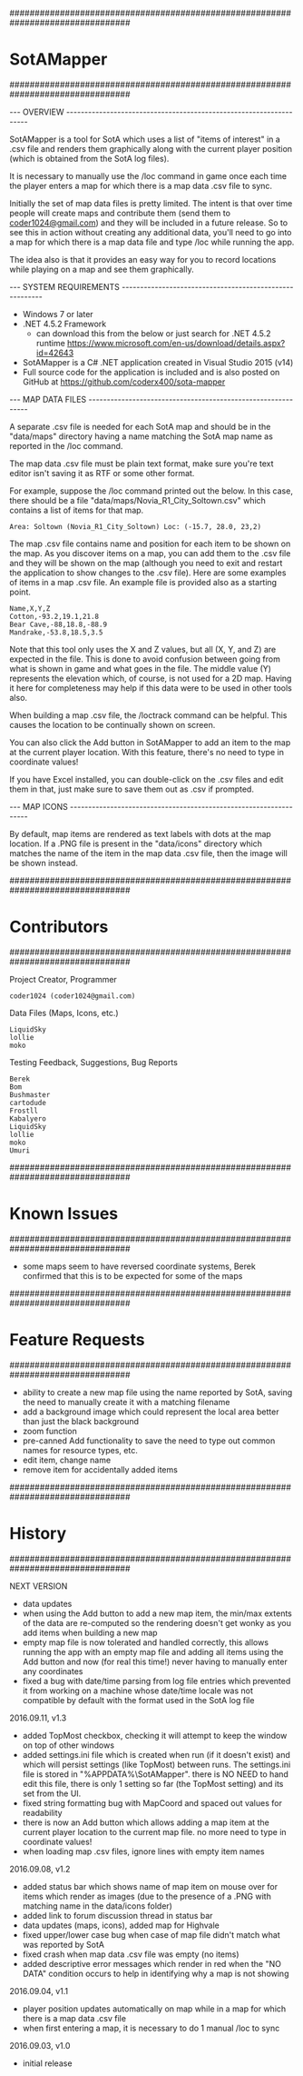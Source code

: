 ﻿################################################################################
# SotAMapper
################################################################################

--- OVERVIEW -------------------------------------------------------------------

SotAMapper is a tool for SotA which uses a list of "items of interest" in a .csv
file and renders them graphically along with the current player position (which
is obtained from the SotA log files).

It is necessary to manually use the /loc command in game once each time the
player enters a map for which there is a map data .csv file to sync.

Initially the set of map data files is pretty limited.  The intent is that over
time people will create maps and contribute them (send them to 
coder1024@gmail.com) and they will be included in a future release.  So to see
this in action without creating any additional data, you'll need to go into a
map for which there is a map data file and type /loc while running the app.

The idea also is that it provides an easy way for you to record locations
while playing on a map and see them graphically.

--- SYSTEM REQUIREMENTS --------------------------------------------------------

- Windows 7 or later
- .NET 4.5.2 Framework
  - can download this from the below or just search for .NET 4.5.2 runtime
    https://www.microsoft.com/en-us/download/details.aspx?id=42643
- SotAMapper is a C# .NET application created in Visual Studio 2015 (v14)
- Full source code for the application is included and is also posted on
  GitHub at https://github.com/coderx400/sota-mapper

--- MAP DATA FILES -------------------------------------------------------------

A separate .csv file is needed for each SotA map and should be in the
"data/maps" directory having a name matching the SotA map name as reported in
the /loc command.

The map data .csv file must be plain text format, make sure you're text editor
isn't saving it as RTF or some other format.

For example, suppose the /loc command printed out the below.  In this case,
there should be a file "data/maps/Novia_R1_City_Soltown.csv" which contains
a list of items for that map.

```
Area: Soltown (Novia_R1_City_Soltown) Loc: (-15.7, 28.0, 23,2)
```

The map .csv file contains name and position for each item to be shown on the
map.  As you discover items on a map, you can add them to the .csv file and
they will be shown on the map (although you need to exit and restart the
application to show changes to the .csv file).  Here are some examples of items
in a map .csv file.  An example file is provided also as a starting point.

```
Name,X,Y,Z
Cotton,-93.2,19.1,21.8
Bear Cave,-88,18.8,-88.9
Mandrake,-53.8,18.5,3.5
```

Note that this tool only uses the X and Z values, but all (X, Y, and Z) are
expected in the file.  This is done to avoid confusion between going from what
is shown in game and what goes in the file.  The middle value (Y) represents
the elevation which, of course, is not used for a 2D map.  Having it here
for completeness may help if this data were to be used in other tools also.

When building a map .csv file, the /loctrack command can be helpful.  This
causes the location to be continually shown on screen.

You can also click the Add button in SotAMapper to add an item to the map at
the current player location.  With this feature, there's no need to type
in coordinate values!

If you have Excel installed, you can double-click on the .csv files and edit
them in that, just make sure to save them out as .csv if prompted.

--- MAP ICONS ------------------------------------------------------------------

By default, map items are rendered as text labels with dots at the map location.
If a .PNG file is present in the "data/icons" directory which matches the name
of the item in the map data .csv file, then the image will be shown instead.

################################################################################
# Contributors
################################################################################

Project Creator, Programmer

    coder1024 (coder1024@gmail.com)

Data Files (Maps, Icons, etc.)

    LiquidSky
    lollie
    moko

Testing Feedback, Suggestions, Bug Reports

    Berek
    Bom
    Bushmaster
    cartodude
    Frostll
    Kabalyero
    LiquidSky
    lollie
    moko
    Umuri
                                        
################################################################################
# Known Issues
################################################################################

- some maps seem to have reversed coordinate systems, Berek confirmed that this
  is to be expected for some of the maps  

################################################################################
# Feature Requests
################################################################################

- ability to create a new map file using the name reported by SotA, saving the
  need to manually create it with a matching filename
- add a background image which could represent the local area better than
  just the black background
- zoom function
- pre-canned Add functionality to save the need to type out common names for
  resource types, etc.
- edit item, change name
- remove item for accidentally added items

################################################################################
# History
################################################################################

NEXT VERSION
- data updates
- when using the Add button to add a new map item, the min/max extents of the
  data are re-computed so the rendering doesn't get wonky as you add items when
  building a new map
- empty map file is now tolerated and handled correctly, this allows running
  the app with an empty map file and adding all items using the Add button and
  now (for real this time!) never having to manually enter any coordinates
- fixed a bug with date/time parsing from log file entries which prevented
  it from working on a machine whose date/time locale was not compatible
  by default with the format used in the SotA log file

2016.09.11, v1.3
- added TopMost checkbox, checking it will attempt to keep the window on top
  of other windows
- added settings.ini file which is created when run (if it doesn't exist) and
  which will persist settings (like TopMost) between runs.  The settings.ini
  file is stored in "%APPDATA%\SotAMapper".  there is NO NEED to hand edit
  this file, there is only 1 setting so far (the TopMost setting) and its
  set from the UI.
- fixed string formatting bug with MapCoord and spaced out values
  for readability
- there is now an Add button which allows adding a map item at the current
  player location to the current map file.  no more need to type in coordinate
  values!
- when loading map .csv files, ignore lines with empty item names

2016.09.08, v1.2
- added status bar which shows name of map item on mouse over for items which
  render as images (due to the presence of a .PNG with matching name in the
  data/icons folder)
- added link to forum discussion thread in status bar
- data updates (maps, icons), added map for Highvale
- fixed upper/lower case bug when case of map file didn't match what was
  reported by SotA
- fixed crash when map data .csv file was empty (no items)
- added descriptive error messages which render in red when the "NO DATA"
  condition occurs to help in identifying why a map is not showing

2016.09.04, v1.1
- player position updates automatically on map while in a map for which there is
  a map data .csv file
- when first entering a map, it is necessary to do 1 manual /loc to sync

2016.09.03, v1.0
- initial release
